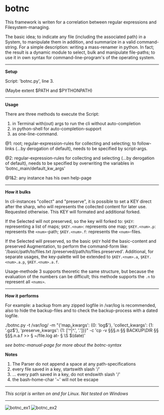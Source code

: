 # botnc
This framework is writen for a correlation between regular expressions and Filesystem-managing. 

The basic idea; to indicate any file (including the associated path) in a System, to manipulate them in addition, and
summarize in a valid command-string. For a simple description: writing a mass-renamer in python. In fact; the result is 
a dynamic module to select, bulk and manipulate file-paths; to use it in own syntax for command-line-program's of the 
operating system. 

****
**Setup**

Script: 'botnc.py', line 3.

(Maybe extent $PATH and $PYTHONPATH)

****
**Usage**

There are three methods to execute the Script:

1. in Terminal with(out) args to run the cli without auto-completion
2. in python-shell for auto-completion-support
3. as one-line-command.

@1: root; regular-expression-rules for collecting and selecting; to follow-links (...by derogation of default), 
needs to be specified by script-args.

@2: regular-expression-rules for collecting and selecting (...by derogation of default), needs to be specified by 
overwriting the variables in 'botnc_main/default_kw_args'

@1&2: any instance has his own help-page
****
**How it bulks**

In cli-instances "collect" and "preserve", it is possible to set a KEY direct after the sharp, who will represents the 
collected content for later use.
Requested otherwise. This KEY will formated and additional forked.

If the Selected will not preserved, so the key will forked to:
`§KEY`: representing a list of maps; `§KEY.<num>`: represents one map;
 `§KEY.<num>.p`: represents the `<num>`-path; `§KEY.<num>.f`: represents the `<num>`-files.

If the Selected will preserved, so the basic `§KEY` hold the basic-content and preserved Augmentation, to perform the
command-form like: '/basic/path/to/files.txt /preserved/path/to/files.preserved'. Additional, for separate usages, the
key-palette will be extended to `§KEY.<num>.a`, `§KEY.<num>.a.p`, `§KEY.<num>.a.f`.

Usage-methode 3 supports theoretic the same structure, but because the evaluation of the numbers can be difficult;
this methode supports the `.n` to represent all `<nums>`.
****
**How it performs**

For example: a backup from any zipped logfile in /var/log is recommended, also to hide the backup-files and to check the
backup-process with a dated logfile. 

./botnc.py -t /var/log/ -m "{'map_kwargs': {0: 'log$'}, 'collect_kwargs': {1: '\.gz$'}, 
'preserve_kwargs': {1: ['^|^\.', '.']}}" -c 'cp -v §§§.n §§ BACKUP\DIR §§ §§§.n.a.f >> § ~/file.log at- § \S $(date)'

_see botnc-manual-page for more about the botnc-syntax_

**Notes**
1. The Parser do not append a space at any path-specifications
2. every file saved in a key, startswith slash '/'
3. ... every path saved in a key, do not endswith slash '/'
4. the bash-home-char '~' will not be escape
****
_This script is writen on and for Linux. Not tested on Windows_

****

![botnc_ex1](https://user-images.githubusercontent.com/84026287/118095854-e1ee6a80-b3d0-11eb-8c04-b8067b217d04.png)
![botnc_ex2](https://user-images.githubusercontent.com/84026287/118095865-e6b31e80-b3d0-11eb-914f-a8a515df6800.png)

